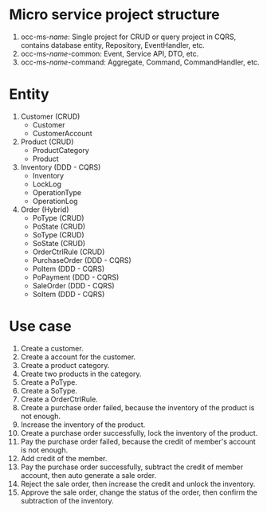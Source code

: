 # Micro service project structure
1. occ-ms-_name_: Single project for CRUD or query project in CQRS, contains database entity, Repository, EventHandler, etc.
2. occ-ms-_name_-common: Event, Service API, DTO, etc.
3. occ-ms-_name_-command: Aggregate, Command, CommandHandler, etc.

# Entity
1. Customer (CRUD)
    - Customer
    - CustomerAccount
2. Product (CRUD)
    - ProductCategory
    - Product
3. Inventory (DDD - CQRS)
    - Inventory
    - LockLog
    - OperationType
    - OperationLog
4. Order (Hybrid)
    - PoType (CRUD)
    - PoState (CRUD)
    - SoType (CRUD)
    - SoState (CRUD)
    - OrderCtrlRule (CRUD)
    - PurchaseOrder (DDD - CQRS)
    - PoItem (DDD - CQRS)
    - PoPayment (DDD - CQRS)
    - SaleOrder (DDD - CQRS)
    - SoItem (DDD - CQRS)

# Use case
1. Create a customer.
2. Create a account for the customer.
3. Create a product category.
4. Create two products in the category.
5. Create a PoType.
6. Create a SoType.
7. Create a OrderCtrlRule.
8. Create a purchase order failed, because the inventory of the product is not enough.
9. Increase the inventory of the product.
10. Create a purchase order successfully, lock the inventory of the product.
11. Pay the purchase order failed, because the credit of member's account is not enough.
12. Add credit of the member.
13. Pay the purchase order successfully, subtract the credit of member account, then auto generate a sale order.
14. Reject the sale order, then increase the credit and unlock the inventory.
15. Approve the sale order, change the status of the order, then confirm the subtraction of the inventory.
